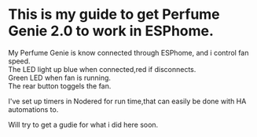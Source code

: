 # This is my guide to get Perfume Genie 2.0 to work in ESPhome.

My Perfume Genie is know connected through ESPhome,
and i control fan speed.<br>
The LED light up blue when connected,red if disconnects.<br>
Green LED when fan is running.<br>
The rear button toggels the fan.<br>

I've set up timers in Nodered for run time,that can easily be done with HA automations to.<br>


Will try to get a gudie for what i did here soon.<br>
